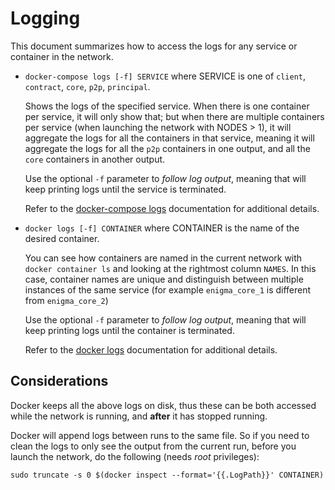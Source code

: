 # Logging

This document summarizes how to access the logs for any service or container in the network.

* `docker-compose logs [-f] SERVICE` where SERVICE is one of `client`, `contract`, `core`, `p2p`, `principal`. 
  
  Shows the logs of the specified service. When there is one container per service, it will only show that; but when there are multiple containers per service (when launching the network with NODES > 1), it will aggregate the logs for all the containers in that service, meaning it will aggregate the logs for all the `p2p` containers in one output, and all the `core` containers in another output.

  Use the optional `-f` parameter to *follow log output*, meaning that will keep printing logs until the service is terminated.
  
  Refer to the [docker-compose logs](https://docs.docker.com/compose/reference/logs/) documentation for additional details.

* `docker logs [-f] CONTAINER` where CONTAINER is the name of the desired container. 

  You can see how containers are named in the current network with `docker container ls` and looking at the rightmost column `NAMES`. In this case, container names are unique and distinguish between multiple instances of the same service (for example `enigma_core_1` is different from `enigma_core_2`)
  
  Use the optional `-f` parameter to *follow log output*, meaning that will keep printing logs until the container is terminated.
  
  Refer to the [docker logs](https://docs.docker.com/engine/reference/commandline/logs/) documentation for additional details.

## Considerations

Docker keeps all the above logs on disk, thus these can be both accessed while the network is running, and **after** it has stopped running.

Docker will append logs between runs to the same file. So if you need to clean the logs to only see the output from the current run, before you launch the network, do the following (needs *root* privileges):
```
sudo truncate -s 0 $(docker inspect --format='{{.LogPath}}' CONTAINER)
```
